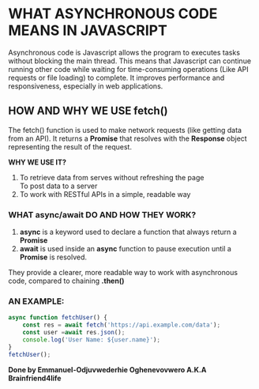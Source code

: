 <h1> WHAT ASYNCHRONOUS CODE MEANS IN JAVASCRIPT</h1>
<p> Asynchronous code is Javascript allows the program to executes tasks without blocking the main thread. This means that Javascript can continue running other code while waiting for time-consuming operations (Like API requests or file loading) to complete. It improves performance and responsiveness, especially in web applications.

<h2>HOW AND WHY WE USE fetch()</h2>
<p>The fetch() function is used to make network requests (like getting data from an API). It returns a <b>Promise</b> that resolves with the <b>Response</b> object representing the result of the request.
<p><b>WHY WE USE IT?</b></p>
<ol>
<li>To retrieve data from serves without refreshing the page</li>
<div>To post data to a server</li>
<li>To work with RESTful APIs in a simple, readable way</li>
</ol>

<h3>WHAT async/await DO AND HOW THEY WORK?</h3>
<ol>
<li><b>async</b> is a keyword used to declare a function that always return a <b>Promise</b></li>
<li><b>await</b> is used inside an <b>async</b> function to pause execution until a <b>Promise</b> is resolved.</li>
</ol>
<p>They provide a clearer, more readable way to work with asynchronous code, compared to chaining <b>.then()</b><p>

### AN EXAMPLE:
```js
async function fetchUser() { 
    const res = await fetch('https://api.example.com/data'); 
    const user =await res.json(); 
    console.log('User Name: ${user.name}'); 
}
fetchUser(); 
```

<p><b>Done by Emmanuel-Odjuvwederhie Oghenevovwero A.K.A Brainfriend4life</b></p>
